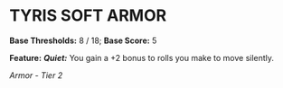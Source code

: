 ﻿---
tags:
  - Item
  - Armor
name: TYRIS SOFT ARMOR
base_thresholds: '8 / 18'
base_score: '5'
feat_name: 'Quiet'
feat_text: 'You gain a +2 bonus to rolls you make to move silently.'
tier: 2
---

# TYRIS SOFT ARMOR

**Base Thresholds:** 8 / 18; **Base Score:** 5

**Feature:** ***Quiet:*** You gain a +2 bonus to rolls you make to move silently.

*Armor - Tier 2*
